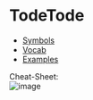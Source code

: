# TodeTode

* [Symbols](docs/Symbols.md)
* [Vocab](docs/Vocab.md)
* [Examples](docs/Examples.md)

Cheat-Sheet:<br>
![image](https://user-images.githubusercontent.com/15892272/185633272-b1a59509-44b1-4c21-9c4a-73085ce8a570.png)
